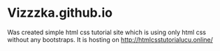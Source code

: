 # Vizzzka.github.io
Was created simple html css tutorial site which is using only html css without any bootstraps. It is hosting on http://htmlcsstutorialucu.online/
